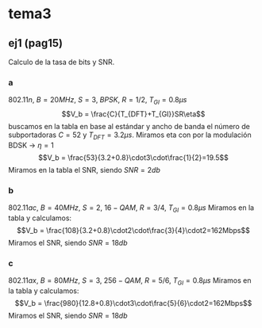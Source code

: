 # tema3
## ej1 (pag15)
Calculo de la tasa de bits y SNR.
### a
$802.11n$, $B = 20MHz$, $S = 3$, $BPSK$, $R = 1/2$, $T_{GI}= 0.8\mu s$
$$V_b = \frac{C}{T_{DFT}+T_{GI}}SR\eta$$
buscamos en la tabla en base al estándar y ancho de banda el número de subportadoras $C=52$ y $T_{DFT} = 3.2\mu s$. Miramos eta con por la modulación BDSK -> $\eta = 1$
$$V_b = \frac{53}{3.2+0.8}\cdot3\cdot\frac{1}{2}=19.5$$
Miramos en la tabla el SNR, siendo $SNR = 2db$
### b
$802.11ac$, $B = 40MHz$, $S = 2$, $16-QAM$, $R = 3/4$, $T_{GI}= 0.8\mu s$
Miramos en la tabla y calculamos:
$$V_b = \frac{108}{3.2+0.8}\cdot2\cdot\frac{3}{4}\cdot2=162Mbps$$
Miramos el SNR, siendo $SNR= 18db$
### c
$802.11ax$, $B = 80MHz$, $S = 3$, $256-QAM$, $R = 5/6$, $T_{GI}= 0.8\mu s$
Miramos en la tabla y calculamos:
$$V_b = \frac{980}{12.8+0.8}\cdot3\cdot\frac{5}{6}\cdot2=162Mbps$$
Miramos el SNR, siendo $SNR= 18db$
